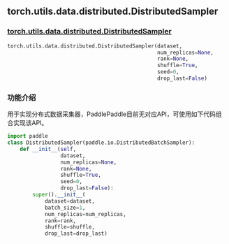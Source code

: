 ## torch.utils.data.distributed.DistributedSampler
### [torch.utils.data.distributed.DistributedSampler](https://pytorch.org/docs/stable/data.html?highlight=distributedsampler#torch.utils.data.distributed.DistributedSampler)
```python
torch.utils.data.distributed.DistributedSampler(dataset,
                                                num_replicas=None,
                                                rank=None,
                                                shuffle=True,
                                                seed=0,
                                                drop_last=False)
```

### 功能介绍
用于实现分布式数据采集器，PaddlePaddle目前无对应API，可使用如下代码组合实现该API。
```python
import paddle
class DistributedSampler(paddle.io.DistributedBatchSampler):
    def __init__(self,
                 dataset,
                 num_replicas=None,
                 rank=None,
                 shuffle=True,
                 seed=0,
                 drop_last=False):
        super().__init__(
            dataset=dataset,
            batch_size=1,
            num_replicas=num_replicas,
            rank=rank,
            shuffle=shuffle,
            drop_last=drop_last)
```
